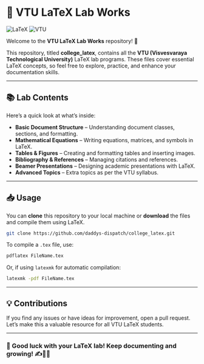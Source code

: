 # 📄 VTU LaTeX Lab Works

![LaTeX](https://img.shields.io/badge/LaTeX-Lab%20Works-008080?style=for-the-badge&logo=latex&logoColor=white)
![VTU](https://img.shields.io/badge/VTU-Lab%20Works-008080?style=for-the-badge&logo=codeforces&logoColor=white)

Welcome to the **VTU LaTeX Lab Works** repository! 🎉

This repository, titled **college_latex**, contains all the **VTU (Visvesvaraya Technological University)** LaTeX lab programs. These files cover essential LaTeX concepts, so feel free to explore, practice, and enhance your documentation skills.

---

## 📚 Lab Contents

Here’s a quick look at what’s inside:

- **Basic Document Structure** – Understanding document classes, sections, and formatting.
- **Mathematical Equations** – Writing equations, matrices, and symbols in LaTeX.
- **Tables & Figures** – Creating and formatting tables and inserting images.
- **Bibliography & References** – Managing citations and references.
- **Beamer Presentations** – Designing academic presentations with LaTeX.
- **Advanced Topics** – Extra topics as per the VTU syllabus.

---

## 📥 Usage

You can **clone** this repository to your local machine or **download** the files and compile them using LaTeX.

```bash
git clone https://github.com/daddys-dispatch/college_latex.git
```

To compile a `.tex` file, use:

```bash
pdflatex FileName.tex
```

Or, if using `latexmk` for automatic compilation:

```bash
latexmk -pdf FileName.tex
```

---

## 💡 Contributions

If you find any issues or have ideas for improvement, open a pull request. Let’s make this a valuable resource for all VTU LaTeX students.

---

### 🌟 Good luck with your LaTeX lab! Keep documenting and growing! ✍️📄🎉
